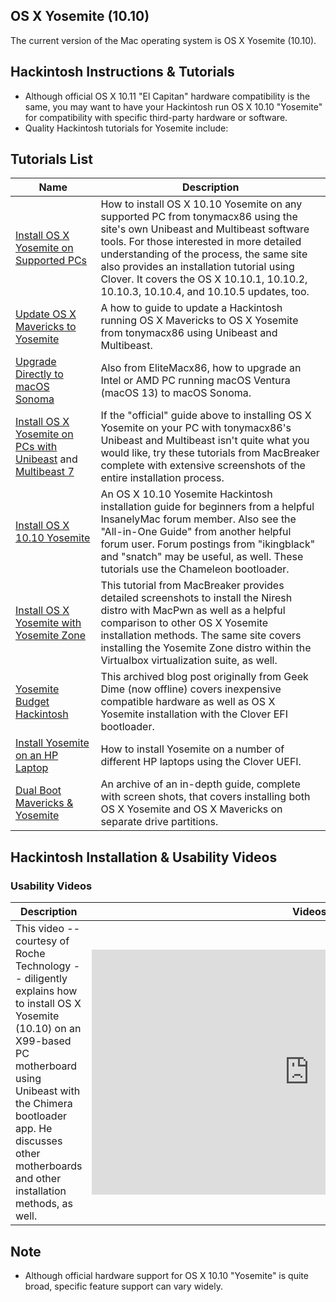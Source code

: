 ## OS X Yosemite (10.10)

The current version of the Mac operating system is OS X Yosemite (10.10).

## Hackintosh Instructions & Tutorials

+   Although official OS X 10.11 "El Capitan" hardware compatibility is the same, you may want to have your Hackintosh run OS X 10.10 "Yosemite" for compatibility with specific third-party hardware or software.
+   Quality Hackintosh tutorials for Yosemite include:

## Tutorials List

| Name | Description |
| --- | --- |
| [Install OS X Yosemite on Supported PCs](https://www.tonymacx86.com/445-unibeast-install-os-x-yosemite-any-supported-intel-based-pc.html) | How to install OS X 10.10 Yosemite on any supported PC from tonymacx86 using the site's own Unibeast and Multibeast software tools. For those interested in more detailed understanding of the process, the same site also provides an installation tutorial using Clover. It covers the OS X 10.10.1, 10.10.2, 10.10.3, 10.10.4, and 10.10.5 updates, too. |
| [Update OS X Mavericks to Yosemite](https://elitemacx86.com/threads/how-to-install-macos-sonoma-on-pc-intel-amd.1257/) | A how to guide to update a Hackintosh running OS X Mavericks to OS X Yosemite from tonymacx86 using Unibeast and Multibeast. |
| [Upgrade Directly to macOS Sonoma](https://www.tonymacx86.com/yosemite-desktop-guides/143917-guide-update-os-x-mavericks-os-x-yosemite-using-unibeast-multibeast.html) | Also from EliteMacx86, how to upgrade an Intel or AMD PC running macOS Ventura (macOS 13) to macOS Sonoma. |
| [Install OS X Yosemite on PCs with Unibeast](http://www.macbreaker.com/2014/10/install-os-x-yosemite-on-your-pc-with-unibeast.html) and [Multibeast 7](http://www.macbreaker.com/2014/11/how-to-use-multibeast-7-yosemite-guide.html) | If the "official" guide above to installing OS X Yosemite on your PC with tonymacx86's Unibeast and Multibeast isn't quite what you would like, try these tutorials from MacBreaker complete with extensive screenshots of the entire installation process. |
| [Install OS X 10.10 Yosemite](https://www.insanelymac.com/forum/topic/280756-guide-the-all-in-one-guide-to-vanilla-os-x-including-chameleon-dsdt-for-beginners-updated-for-yosemite/) | An OS X 10.10 Yosemite Hackintosh installation guide for beginners from a helpful InsanelyMac forum member. Also see the "All-in-One Guide" from another helpful forum user. Forum postings from "ikingblack" and "snatch" may be useful, as well. These tutorials use the Chameleon bootloader. |
| [Install OS X Yosemite with Yosemite Zone](http://www.macbreaker.com/2014/11/how-to-install-os-x-yosemite-on-your-pc-with-yosemite-zone.html) | This tutorial from MacBreaker provides detailed screenshots to install the Niresh distro with MacPwn as well as a helpful comparison to other OS X Yosemite installation methods. The same site covers installing the Yosemite Zone distro within the Virtualbox virtualization suite, as well. |
| [Yosemite Budget Hackintosh](https://web.archive.org/web/20160914024334/http://www.geekdime.com/super-budget-hackintosh-build) | This archived blog post originally from Geek Dime (now offline) covers inexpensive compatible hardware as well as OS X Yosemite installation with the Clover EFI bootloader. |
| [Install Yosemite on an HP Laptop](https://www.tonymacx86.com/hp-probook-yosemite/143675-guide-install-yosemite-hp-laptops-clover-uefi.html) | How to install Yosemite on a number of different HP laptops using the Clover UEFI. |
| [Dual Boot Mavericks & Yosemite](https://web.archive.org/web/20140612001640/http://mac-how-to.wonderhowto.com/how-to/dual-boot-mac-os-x-mavericks-10-9-yosemite-10-10-0155422/) | An archive of an in-depth guide, complete with screen shots, that covers installing both OS X Yosemite and OS X Mavericks on separate drive partitions. |

## Hackintosh Installation & Usability Videos

### Usability Videos

| Description | Videos |
| --- | --- |
| This video -- courtesy of Roche Technology -- diligently explains how to install OS X Yosemite (10.10) on an X99-based PC motherboard using Unibeast with the Chimera bootloader app. He discusses other motherboards and other installation methods, as well. | <iframe width="696" height="392" src="https://www.youtube.com/embed/cx_RD7CduDM" title="Installing OS X Yosemite With Chimera (Including X99) [Quick Hackintosh Tip]" frameborder="0" allow="accelerometer; autoplay; clipboard-write; encrypted-media; gyroscope; picture-in-picture; web-share" allowfullscreen=""></iframe> |

## Note

+   Although official hardware support for OS X 10.10 "Yosemite" is quite broad, specific feature support can vary widely.